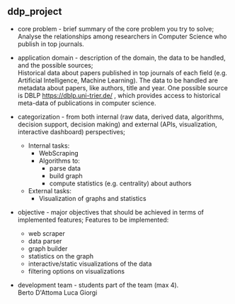 
## ddp_project

- core problem - brief summary of the core problem you try to solve;
Analyse the relationships among researchers in Computer Science who publish in top journals.
- application domain - description of the domain, the data to be handled, and the possible sources;<br>
Historical data about papers published in top journals of each field (e.g. Artificial Intelligence, Machine Learning).
The data to be handled are metadata about papers, like authors, title and year. 
One possible source is DBLP https://dblp.uni-trier.de/ , which provides access to historical meta-data of publications in 
computer science.

- categorization - from both internal (raw data, derived data, algorithms, decision support, decision making) and external (APIs, visualization, interactive dashboard) perspectives;
    - Internal tasks:
        - WebScraping
        - Algorithms to: 
            - parse data
            - build graph
            - compute statistics (e.g. centrality) about authors
    - External tasks:
        - Visualization of graphs and statistics
        
- objective - major objectives that should be achieved in terms of implemented features;
Features to be implemented:
    - web scraper
    - data parser
    - graph builder
    - statistics on the graph
    - interactive/static visualizations of the data
    - filtering options on visualizations    


- development team - students part of the team (max 4).<br>
Berto D'Attoma
Luca Giorgi
